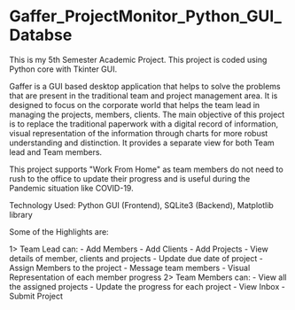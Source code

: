 # Gaffer_ProjectMonitor_Python_GUI_Databse

This is my 5th Semester Academic Project. This project is coded using Python core with Tkinter GUI.

Gaffer is a GUI based desktop application that helps to solve the problems that are present in the traditional team and project management area.
It is designed to focus on the corporate world that helps the team lead in managing the projects, members, clients. 
The main objective of this project is to replace the traditional paperwork with a digital record of information, visual representation of the information through charts for more robust understanding and distinction. It provides a separate view for both Team lead and Team members. 

This project supports "Work From Home" as team members do not need to rush to the office to update their progress and is useful during the Pandemic situation like COVID-19.

Technology Used: Python GUI (Frontend), SQLite3 (Backend), Matplotlib library

Some of the Highlights are:

1> Team Lead can:
	- Add Members
	- Add Clients
	- Add Projects
	- View details of member, clients and projects
	- Update due date of project
	- Assign Members to the project
	- Message team members
	- Visual Representation of each member progress
2> Team Members can:
	- View all the assigned projects
	- Update the progress for each project
	- View Inbox
	- Submit Project
